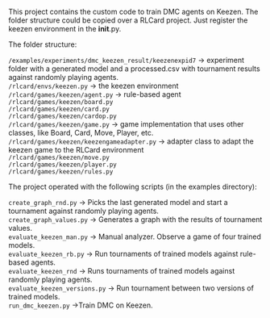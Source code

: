 This project contains the custom code to train DMC agents on Keezen. The folder structure could be copied over a RLCard project. Just register the keezen environment in the __init__.py.  
  
The folder structure:  

`/examples/experiments/dmc_keezen_result/keezenexpid7` -> experiment folder with a generated model and a processed.csv with tournament results against randomly playing agents.  
`/rlcard/envs/keezen.py` -> the keezen environment  
`/rlcard/games/keezen/agent.py` -> rule-based agent  
`/rlcard/games/keezen/board.py`  
`/rlcard/games/keezen/card.py`  
`/rlcard/games/keezen/cardop.py`  
`/rlcard/games/keezen/game.py` -> game implementation that uses other classes, like Board, Card, Move, Player, etc.  
`/rlcard/games/keezen/keezengameadapter.py` -> adapter class to adapt the keezen game to the RLCard environment  
`/rlcard/games/keezen/move.py`  
`/rlcard/games/keezen/player.py`  
`/rlcard/games/keezen/rules.py`  
  
The project operated with the following scripts (in the examples directory):  

`create_graph_rnd.py` -> Picks the last generated model and start a tournament against randomly playing agents.  
`create_graph_values.py` -> Generates a graph with the results of tournament values.  
`evaluate_keezen_man.py` -> Manual analyzer. Observe a game of four trained models.  
`evaluate_keezen_rb.py` -> Run tournaments of trained models against rule-based agents.  
`evaluate_keezen_rnd` -> Runs tournaments of trained models against randomly playing agents.  
`evaluate_keezen_versions.py` -> Run tournament between two versions of trained models.  
`run_dmc_keezen.py` ->Train DMC on Keezen.  
